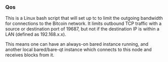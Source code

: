 ### Qos ###

This is a Linux bash script that will set up tc to limit the outgoing bandwidth for connections to the Bitcoin network. It limits outbound TCP traffic with a source or destination port of 19687, but not if the destination IP is within a LAN (defined as 192.168.x.x).

This means one can have an always-on bared instance running, and another local bared/bare-qt instance which connects to this node and receives blocks from it.
